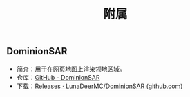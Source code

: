 ﻿---
title: 附属
createTime: 2025/10/11 11:17:03
permalink: /doc/owner/addons/
---


## DominionSAR

- 简介：用于在网页地图上渲染领地区域。
- 仓库：[GitHub - DominionSAR](https://github.com/LunaDeerMC/DominionSAR)
- 下载：[Releases · LunaDeerMC/DominionSAR (github.com)](https://github.com/LunaDeerMC/DominionSAR/releases)
